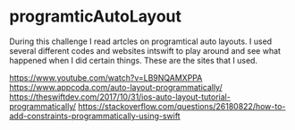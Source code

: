 # programticAutoLayout

During this challenge I read artcles on programtical auto layouts. I used several different codes and websites intswift to play around and see what happened when I did certain things. These are the sites that I used.

https://www.youtube.com/watch?v=LB9NQAMXPPA
https://www.appcoda.com/auto-layout-programmatically/
https://theswiftdev.com/2017/10/31/ios-auto-layout-tutorial-programmatically/
https://stackoverflow.com/questions/26180822/how-to-add-constraints-programmatically-using-swift
